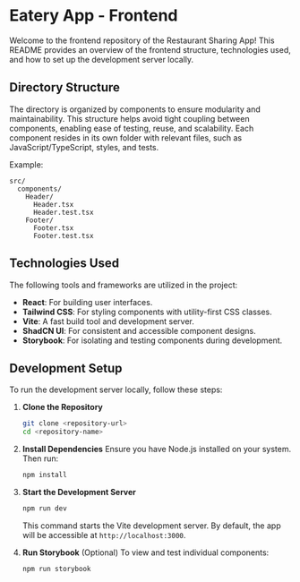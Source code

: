 # Eatery App - Frontend

Welcome to the frontend repository of the Restaurant Sharing App! This README provides an overview of the frontend structure, technologies used, and how to set up the development server locally.

## Directory Structure

The directory is organized by components to ensure modularity and maintainability. This structure helps avoid tight coupling between components, enabling ease of testing, reuse, and scalability. Each component resides in its own folder with relevant files, such as JavaScript/TypeScript, styles, and tests.

Example:

```
src/
  components/
    Header/
      Header.tsx
      Header.test.tsx
    Footer/
      Footer.tsx
      Footer.test.tsx
```

## Technologies Used

The following tools and frameworks are utilized in the project:

- **React**: For building user interfaces.
- **Tailwind CSS**: For styling components with utility-first CSS classes.
- **Vite**: A fast build tool and development server.
- **ShadCN UI**: For consistent and accessible component designs.
- **Storybook**: For isolating and testing components during development.

## Development Setup

To run the development server locally, follow these steps:

1. **Clone the Repository**

   ```bash
   git clone <repository-url>
   cd <repository-name>
   ```

2. **Install Dependencies**
   Ensure you have Node.js installed on your system. Then run:

   ```bash
   npm install
   ```

3. **Start the Development Server**

   ```bash
   npm run dev
   ```

   This command starts the Vite development server. By default, the app will be accessible at `http://localhost:3000`.

4. **Run Storybook** (Optional)
   To view and test individual components:
   ```bash
   npm run storybook
   ```
